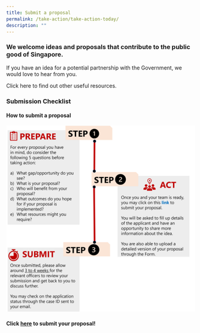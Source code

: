 ```yaml
---
title: Submit a proposal
permalink: /take-action/take-action-today/
description: ""
---
```

### We welcome ideas and proposals that contribute to the public good of Singapore.

If you have an idea for a potential partnership with the Government, we would love to hear from you. 

Click here to find out other useful resources. 


### Submission Checklist 

#### **How to submit a proposal** 

![](/images/steps%20to%20submit%20a%20proposal.png)

#### Click [here](https://go.gov.sg/takeactiontoday) to submit your proposal!